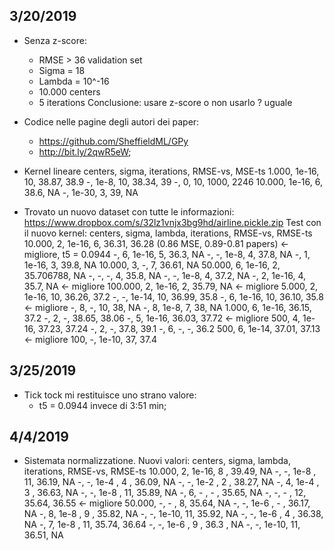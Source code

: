 ﻿## 3/20/2019
* Senza z-score: 
	* RMSE > 36 validation set
	* Sigma = 18
	* Lambda = 10^-16
	* 10.000 centers
	* 5 iterations
	Conclusione: usare z-score o non usarlo ? uguale

* Codice nelle pagine degli autori dei paper:
	* https://github.com/SheffieldML/GPy
	* http://bit.ly/2qwR5eW;

* Kernel lineare
centers, sigma, iterations, RMSE-vs, MSE-ts
1.000, 1e-16, 10, 38.87, 38.9
-, 1e-8, 10, 38.34, 39
-, 0, 10, 1000, 2246
10.000, 1e-16, 6, 38.6, NA
-, 1e-30, 3, 39, NA


* Trovato un nuovo dataset con tutte le informazioni: https://www.dropbox.com/s/32lz1vnjx3bg9hd/airline.pickle.zip
Test con il nuovo kernel:
centers, sigma, lambda, iterations, RMSE-vs, RMSE-ts
10.000, 2, 1e-16, 6, 36.31, 36.28 (0.86 MSE, 0.89-0.81 papers) <- migliore, t5 = 0.0944
-, 6, 1e-16, 5, 36.3, NA
-, -, 1e-8, 4, 37.8, NA
-, 1, 1e-16, 3, 39.8, NA
10.000, 3, -, 7, 36.61, NA
50.000, 6, 1e-16, 2, 35.706788, NA
-, -, -, 4, 35.8, NA
-, -, 1e-8, 4, 37.2, NA
-, 2, 1e-16, 4, 35.7, NA <- migliore
100.000, 2, 1e-16, 2, 35.79, NA <- migliore
5.000, 2, 1e-16, 10, 36.26, 37.2
-, -, 1e-14, 10, 36.99, 35.8
-, 6, 1e-16, 10, 36.10, 35.8 <- migliore
-, 8, -, 10, 38, NA
-, 8, 1e-8, 7, 38, NA
1.000, 6, 1e-16, 36.15, 37.2
-, 2, -, 38.65, 38.06
-, 5, 1e-16, 36.03, 37.72 <- migliore
500, 4, 1e-16, 37.23, 37.24
-, 2, -, 37.8, 39.1
-, 6, -, -, 36.2
500, 6, 1e-14, 37.01, 37.13 <- migliore
100, -, 1e-10, 37, 37.4

## 3/25/2019

* Tick tock mi restituisce uno strano valore:
	* t5 = 0.0944 invece di 3:51 min;
	
	
## 4/4/2019
* Sistemata normalizzatione. Nuovi valori:
centers, sigma, lambda, iterations, RMSE-vs, RMSE-ts
10.000,	2,	1e-16,	8 ,	39.49,	NA
-,		-,	1e-8 ,	11,	36.19,	NA
-,		-,	1e-4 ,	4 ,	36.09,	NA
-,		-,	1e-2 ,	2 ,	38.27,	NA
-,		4,	1e-4 ,	3 ,	36.63,	NA
-,		-,	1e-8 ,	11, 35.89,	NA
-,		6,	-    ,	- , 35.65,	NA
-,		-,	-	 ,	12,	35.64,	36.55 <- migliore
50.000,	-,	-	 ,	8,	35.64,	NA
-,		-,	1e-6 ,	- , 36.17,	NA
-,		8,	1e-8 ,	9 ,	35.82,	NA
-,		-,	1e-10,	11,	35.92,	NA
-,		-,	1e-6 ,	4 ,	36.38,	NA
-,		7,	1e-8 ,	11,	35.74,	36.64
-,		-,	1e-6 ,	9 ,	36.3 ,	NA
-,		-,	1e-10,	11,	36.51,	NA